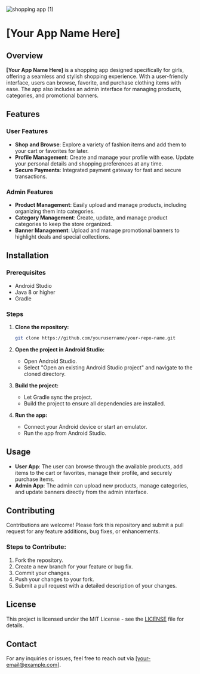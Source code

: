 ![shopping app (1)](https://github.com/user-attachments/assets/8bd7fc0b-a12d-4624-8351-7d0d00ef00e2)


# [Your App Name Here]

## Overview

**[Your App Name Here]** is a shopping app designed specifically for girls, offering a seamless and stylish shopping experience. With a user-friendly interface, users can browse, favorite, and purchase clothing items with ease. The app also includes an admin interface for managing products, categories, and promotional banners.

## Features

### User Features
- **Shop and Browse**: Explore a variety of fashion items and add them to your cart or favorites for later.
- **Profile Management**: Create and manage your profile with ease. Update your personal details and shopping preferences at any time.
- **Secure Payments**: Integrated payment gateway for fast and secure transactions.

### Admin Features
- **Product Management**: Easily upload and manage products, including organizing them into categories.
- **Category Management**: Create, update, and manage product categories to keep the store organized.
- **Banner Management**: Upload and manage promotional banners to highlight deals and special collections.

## Installation

### Prerequisites
- Android Studio
- Java 8 or higher
- Gradle

### Steps
1. **Clone the repository:**
    ```bash
    git clone https://github.com/yourusername/your-repo-name.git
    ```
2. **Open the project in Android Studio:**
    - Open Android Studio.
    - Select "Open an existing Android Studio project" and navigate to the cloned directory.
    
3. **Build the project:**
    - Let Gradle sync the project.
    - Build the project to ensure all dependencies are installed.

4. **Run the app:**
    - Connect your Android device or start an emulator.
    - Run the app from Android Studio.

## Usage

- **User App**: The user can browse through the available products, add items to the cart or favorites, manage their profile, and securely purchase items.
- **Admin App**: The admin can upload new products, manage categories, and update banners directly from the admin interface.

## Contributing

Contributions are welcome! Please fork this repository and submit a pull request for any feature additions, bug fixes, or enhancements.

### Steps to Contribute:
1. Fork the repository.
2. Create a new branch for your feature or bug fix.
3. Commit your changes.
4. Push your changes to your fork.
5. Submit a pull request with a detailed description of your changes.

## License

This project is licensed under the MIT License - see the [LICENSE](LICENSE) file for details.

## Contact

For any inquiries or issues, feel free to reach out via [your-email@example.com].
